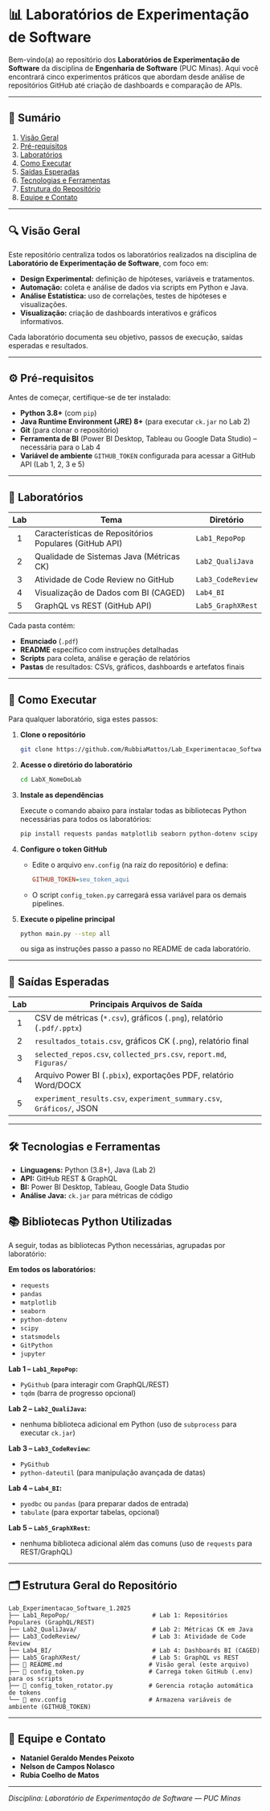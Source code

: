 # 📊 Laboratórios de Experimentação de Software

Bem-vindo(a) ao repositório dos **Laboratórios de Experimentação de Software** da disciplina de **Engenharia de Software** (PUC Minas). Aqui você encontrará cinco experimentos práticos que abordam desde análise de repositórios GitHub até criação de dashboards e comparação de APIs.

---

## 📑 Sumário

1. [Visão Geral](#-visão-geral)
2. [Pré-requisitos](#-pré-requisitos)
3. [Laboratórios](#-laboratórios)
4. [Como Executar](#-como-executar)
5. [Saídas Esperadas](#-saídas-esperadas)
6. [Tecnologias e Ferramentas](#-tecnologias-e-ferramentas)
7. [Estrutura do Repositório](#-estrutura-do-repositório)
8. [Equipe e Contato](#-equipe-e-contato)

---

## 🔍 Visão Geral

Este repositório centraliza todos os laboratórios realizados na disciplina de **Laboratório de Experimentação de Software**, com foco em:

* **Design Experimental:** definição de hipóteses, variáveis e tratamentos.
* **Automação:** coleta e análise de dados via scripts em Python e Java.
* **Análise Estatística:** uso de correlações, testes de hipóteses e visualizações.
* **Visualização:** criação de dashboards interativos e gráficos informativos.

Cada laboratório documenta seu objetivo, passos de execução, saídas esperadas e resultados.

---

## ⚙️ Pré-requisitos

Antes de começar, certifique-se de ter instalado:

* **Python 3.8+** (com `pip`)
* **Java Runtime Environment (JRE) 8+** (para executar `ck.jar` no Lab 2)
* **Git** (para clonar o repositório)
* **Ferramenta de BI** (Power BI Desktop, Tableau ou Google Data Studio) – necessária para o Lab 4
* **Variável de ambiente** `GITHUB_TOKEN` configurada para acessar a GitHub API (Lab 1, 2, 3 e 5)

---

## 📌 Laboratórios

| Lab | Tema                                                   | Diretório         |
| :-: | ------------------------------------------------------ | ----------------- |
|  1  | Características de Repositórios Populares (GitHub API) | `Lab1_RepoPop`    |
|  2  | Qualidade de Sistemas Java (Métricas CK)               | `Lab2_QualiJava`  |
|  3  | Atividade de Code Review no GitHub                     | `Lab3_CodeReview` |
|  4  | Visualização de Dados com BI (CAGED)                   | `Lab4_BI`         |
|  5  | GraphQL vs REST (GitHub API)                           | `Lab5_GraphXRest` |

Cada pasta contém:

* **Enunciado** (`.pdf`)
* **README** específico com instruções detalhadas
* **Scripts** para coleta, análise e geração de relatórios
* **Pastas** de resultados: CSVs, gráficos, dashboards e artefatos finais

---

## 🚀 Como Executar

Para qualquer laboratório, siga estes passos:

1. **Clone o repositório**

   ```bash
   git clone https://github.com/RubbiaMattos/Lab_Experimentacao_Software_1.2025.git
   ```

2. **Acesse o diretório do laboratório**

   ```bash
   cd LabX_NomeDoLab
   ```

3. **Instale as dependências**

   Execute o comando abaixo para instalar todas as bibliotecas Python necessárias para todos os laboratórios:

   ```bash
   pip install requests pandas matplotlib seaborn python-dotenv scipy statsmodels GitPython jupyter PyGithub python-dateutil tqdm pyodbc tabulate
   ```

4. **Configure o token GitHub**

   * Edite o arquivo `env.config` (na raiz do repositório) e defina:

     ```ini
     GITHUB_TOKEN=seu_token_aqui
     ```
   * O script `config_token.py` carregará essa variável para os demais pipelines.

5. **Execute o pipeline principal**

   ```bash
   python main.py --step all
   ```

   ou siga as instruções passo a passo no README de cada laboratório.

---

## 📂 Saídas Esperadas

| Lab | Principais Arquivos de Saída                                           |
| :-: | ---------------------------------------------------------------------- |
|  1  | CSV de métricas (`*.csv`), gráficos (`.png`), relatório (`.pdf/.pptx`) |
|  2  | `resultados_totais.csv`, gráficos CK (`.png`), relatório final         |
|  3  | `selected_repos.csv`, `collected_prs.csv`, `report.md`, `Figuras/`     |
|  4  | Arquivo Power BI (`.pbix`), exportações PDF, relatório Word/DOCX       |
|  5  | `experiment_results.csv`, `experiment_summary.csv`, `Gráficos/`, JSON  |

---

## 🛠️ Tecnologias e Ferramentas

* **Linguagens:** Python (3.8+), Java (Lab 2)
* **API:** GitHub REST & GraphQL
* **BI:** Power BI Desktop, Tableau, Google Data Studio
* **Análise Java:** `ck.jar` para métricas de código

## 📚 Bibliotecas Python Utilizadas

A seguir, todas as bibliotecas Python necessárias, agrupadas por laboratório:

**Em todos os laboratórios:**

* `requests`
* `pandas`
* `matplotlib`
* `seaborn`
* `python-dotenv`
* `scipy`
* `statsmodels`
* `GitPython`
* `jupyter`

**Lab 1 – `Lab1_RepoPop`:**

* `PyGithub` (para interagir com GraphQL/REST)
* `tqdm` (barra de progresso opcional)

**Lab 2 – `Lab2_QualiJava`:**

* nenhuma biblioteca adicional em Python (uso de `subprocess` para executar `ck.jar`)

**Lab 3 – `Lab3_CodeReview`:**

* `PyGithub`
* `python-dateutil` (para manipulação avançada de datas)

**Lab 4 – `Lab4_BI`:**

* `pyodbc` ou `pandas` (para preparar dados de entrada)
* `tabulate` (para exportar tabelas, opcional)

**Lab 5 – `Lab5_GraphXRest`:**

* nenhuma biblioteca adicional além das comuns (uso de `requests` para REST/GraphQL)

---

## 🗂️ Estrutura Geral do Repositório

```
Lab_Experimentacao_Software_1.2025
├── Lab1_RepoPop/                       # Lab 1: Repositórios Populares (GraphQL/REST)
├── Lab2_QualiJava/                     # Lab 2: Métricas CK em Java
├── Lab3_CodeReview/                    # Lab 3: Atividade de Code Review
├── Lab4_BI/                            # Lab 4: Dashboards BI (CAGED)
├── Lab5_GraphXRest/                    # Lab 5: GraphQL vs REST
├── 📄 README.md                        # Visão geral (este arquivo)
├── 📄 config_token.py                  # Carrega token GitHub (.env) para os scripts
├── 📄 config_token_rotator.py          # Gerencia rotação automática de tokens
└── 📄 env.config                       # Armazena variáveis de ambiente (GITHUB_TOKEN)
```

---

## 👥 Equipe e Contato

* **Nataniel Geraldo Mendes Peixoto**
* **Nelson de Campos Nolasco**
* **Rubia Coelho de Matos**

---

*Disciplina: Laboratório de Experimentação de Software — PUC Minas*

